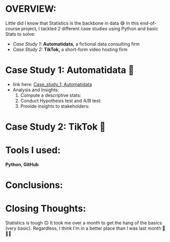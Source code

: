 # OVERVIEW:
Little did I know that Statistics is the backbone in data 😅 In this end-of-course project, I tackled 2 different case studies using Python and basic Stats to solve:
- *Case Study 1:* **Automatidata,** a fictional data consulting firm
- *Case Study 2:* **TikTok,** a short-form video hosting firm

# Case Study 1: Automatidata 🚕
- link here: [Case_study_1: Automatidata](https://github.com/amy941/Google_Advanced_Module-4_Statistics/blob/main/Case_study_1_Automatidata.ipynb)
- Analysis and Insights:
  1) Compute a descriptive stats:
  2) Conduct Hypothesis test and A/B test:
  3) Provide insights to stakeholders: 





# Case Study 2: TikTok 🎵




# Tools I used:
**Python, GitHub**

# Conclusions:

# Closing Thoughts:
Statistics is tough 🙃 It took me over a month to get the hang of the basics (very basic). Regardless, I think I'm in a better place than I was last month 🐌🐌🐌
